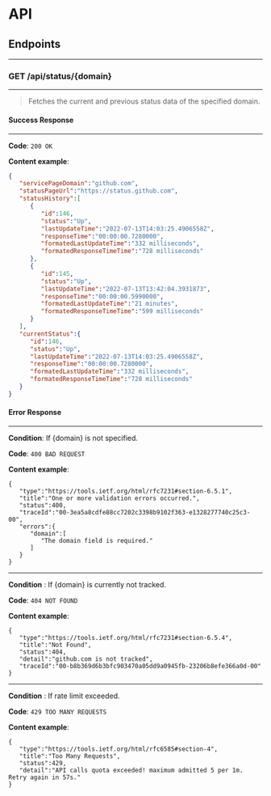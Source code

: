 ﻿# API

## Endpoints
---
 
### GET /api/status/\{domain\}
---

> Fetches the current and previous status data of the specified domain.

#### Success Response
---

**Code**: `200 OK`

**Content example**:

```json
{
   "servicePageDomain":"github.com",
   "statusPageUrl":"https://status.github.com",
   "statusHistory":[
      {
         "id":146,
         "status":"Up",
         "lastUpdateTime":"2022-07-13T14:03:25.4906558Z",
         "responseTime":"00:00:00.7280000",
         "formatedLastUpdateTime":"332 milliseconds",
         "formatedResponseTimeTime":"728 milliseconds"
      },
      {
         "id":145,
         "status":"Up",
         "lastUpdateTime":"2022-07-13T13:42:04.3931873",
         "responseTime":"00:00:00.5990000",
         "formatedLastUpdateTime":"21 minutes",
         "formatedResponseTimeTime":"599 milliseconds"
      }
   ],
   "currentStatus":{
      "id":146,
      "status":"Up",
      "lastUpdateTime":"2022-07-13T14:03:25.4906558Z",
      "responseTime":"00:00:00.7280000",
      "formatedLastUpdateTime":"332 milliseconds",
      "formatedResponseTimeTime":"728 milliseconds"
   }
}
```

#### Error Response
---

**Condition**: If \{domain\} is not specified.

**Code**: `400 BAD REQUEST`

**Content example**: 
```
{
   "type":"https://tools.ietf.org/html/rfc7231#section-6.5.1",
   "title":"One or more validation errors occurred.",
   "status":400,
   "traceId":"00-3ea5a8cdfe88cc7202c3398b9102f363-e1328277740c25c3-00",
   "errors":{
      "domain":[
         "The domain field is required."
      ]
   }
}
```

---

**Condition** : If \{domain\} is currently not tracked.

**Code**: `404 NOT FOUND`

**Content example**: 
```
{
   "type":"https://tools.ietf.org/html/rfc7231#section-6.5.4",
   "title":"Not Found",
   "status":404,
   "detail":"github.com is not tracked",
   "traceId":"00-b8b369d6b3bfc903470a05dd9a0945fb-23206b8efe366a0d-00"
}
```

---

**Condition** : If rate limit exceeded.

**Code**: `429 TOO MANY REQUESTS`

**Content example**: 
```
{
   "type":"https://tools.ietf.org/html/rfc6585#section-4",
   "title":"Too Many Requests",
   "status":429,
   "detail":"API calls quota exceeded! maximum admitted 5 per 1m. Retry again in 57s."
}
```